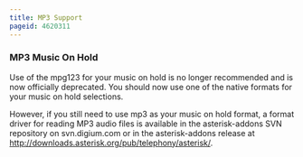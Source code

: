 ```yaml
---
title: MP3 Support
pageid: 4620311
---
```


### MP3 Music On Hold


Use of the mpg123 for your music on hold is no longer recommended and is now officially deprecated. You should now use one of the native formats for your music on hold selections. 


However, if you still need to use mp3 as your music on hold format, a format driver for reading MP3 audio files is available in the asterisk-addons SVN repository on svn.digium.com or in the asterisk-addons release at <http://downloads.asterisk.org/pub/telephony/asterisk/>.

